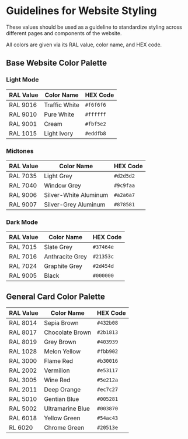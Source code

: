 # Guidelines for Website Styling

These values should be used as a guideline to standardize styling across different pages and components of the website.

All colors are given via its RAL value, color name, and HEX code.

## Base Website Color Palette

### Light Mode

| RAL Value | Color Name | HEX Code |
| --------- | ---------- | -------- |
| RAL 9016 | Traffic White | `#f6f6f6` |
| RAL 9010 | Pure White | `#ffffff` |
| RAL 9001 | Cream | `#fbf5e2` |
| RAL 1015 | Light Ivory | `#eddfb8` |

### Midtones

| RAL Value | Color Name | HEX Code |
| --------- | ---------- | -------- |
| RAL 7035 | Light Grey | `#d2d5d2` |
| RAL 7040 | Window Grey | `#9c9faa` |
| RAL 9006 | Silver-White Aluminum | `#a2a6a7` |
| RAL 9007 | Silver-Grey Aluminum | `#878581` |

### Dark Mode

| RAL Value | Color Name | HEX Code |
| --------- | ---------- | -------- |
| RAL 7015 | Slate Grey | `#37464e` |
| RAL 7016 | Anthracite Grey | `#21353c` |
| RAL 7024 | Graphite Grey | `#2d454d` |
| RAL 9005 | Black | `#000000` |

## General Card Color Palette

| RAL Value | Color Name | HEX Code |
| --------- | ---------- | -------- |
| RAL 8014 | Sepia Brown | `#432b08` |
| RAL 8017 | Chocolate Brown | `#2b1813` |
| RAL 8019 | Grey Brown | `#403939` |
| RAL 1028 | Melon Yellow | `#fbb902` |
| RAL 3000 | Flame Red | `#b30016` |
| RAL 2002 | Vermilion | `#e53117` |
| RAL 3005 | Wine Red | `#5e212a` |
| RAL 2011 | Deep Orange | `#ec7c27` |
| RAL 5010 | Gentian Blue | `#005281` |
| RAL 5002 | Ultramarine Blue | `#003870` |
| RAL 6018 | Yellow Green | `#54ac43` |
| RL 6020  | Chrome Green | `#20513e` |